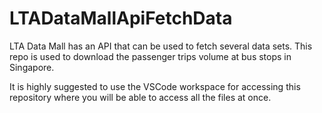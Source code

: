 # LTADataMallApiFetchData
LTA Data Mall has an API that can be used to fetch several data sets. This repo is used to download the passenger trips volume at bus stops in Singapore.

It is highly suggested to use the VSCode workspace for accessing this repository where you will be able to access all the files at once.
